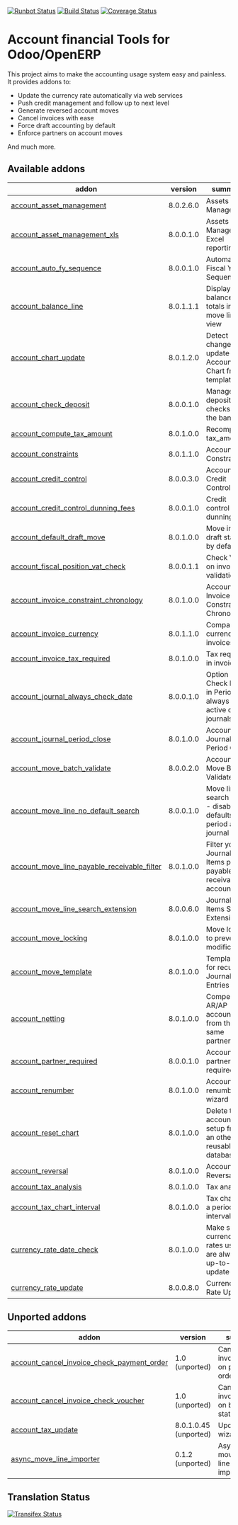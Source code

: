 [![Runbot Status](https://runbot.odoo-community.org/runbot/badge/flat/92/8.0.svg)](https://runbot.odoo-community.org/runbot/repo/github-com-oca-account-financial-tools-92)
[![Build Status](https://travis-ci.org/OCA/account-financial-tools.svg?branch=8.0)](https://travis-ci.org/OCA/account-financial-tools)
[![Coverage Status](https://coveralls.io/repos/OCA/account-financial-tools/badge.png?branch=8.0)](https://coveralls.io/r/OCA/account-financial-tools?branch=8.0)

Account financial Tools for Odoo/OpenERP
========================================

This project aims to make the accounting usage system easy and painless.
It provides addons to:

 - Update the currency rate automatically via web services
 - Push credit management and follow up to next level
 - Generate reversed account moves
 - Cancel invoices with ease
 - Force draft accounting by default
 - Enforce partners on account moves

And much more.

[//]: # (addons)
Available addons
----------------
addon | version | summary
--- | --- | ---
[account_asset_management](account_asset_management/) | 8.0.2.6.0 | Assets Management
[account_asset_management_xls](account_asset_management_xls/) | 8.0.0.1.0 | Assets Management Excel reporting
[account_auto_fy_sequence](account_auto_fy_sequence/) | 8.0.0.1.0 | Automatic Fiscal Year Sequences
[account_balance_line](account_balance_line/) | 8.0.1.1.1 | Display balance totals in move line view
[account_chart_update](account_chart_update/) | 8.0.1.2.0 | Detect changes and update the Account Chart from a template
[account_check_deposit](account_check_deposit/) | 8.0.0.1.0 | Manage deposit of checks to the bank
[account_compute_tax_amount](account_compute_tax_amount/) | 8.0.1.0.0 | Recompute tax_amount
[account_constraints](account_constraints/) | 8.0.1.1.0 | Account Constraints
[account_credit_control](account_credit_control/) | 8.0.0.3.0 | Account Credit Control
[account_credit_control_dunning_fees](account_credit_control_dunning_fees/) | 8.0.0.1.0 | Credit control dunning fees
[account_default_draft_move](account_default_draft_move/) | 8.0.1.0.0 | Move in draft state by default
[account_fiscal_position_vat_check](account_fiscal_position_vat_check/) | 8.0.0.1.1 | Check VAT on invoice validation
[account_invoice_constraint_chronology](account_invoice_constraint_chronology/) | 8.0.1.0.0 | Account Invoice Constraint Chronology
[account_invoice_currency](account_invoice_currency/) | 8.0.1.1.0 | Company currency in invoices
[account_invoice_tax_required](account_invoice_tax_required/) | 8.0.1.0.0 | Tax required in invoice
[account_journal_always_check_date](account_journal_always_check_date/) | 8.0.0.1.0 | Option Check Date in Period always active on journals
[account_journal_period_close](account_journal_period_close/) | 8.0.1.0.0 | Account Journal Period Close
[account_move_batch_validate](account_move_batch_validate/) | 8.0.0.2.0 | Account Move Batch Validate
[account_move_line_no_default_search](account_move_line_no_default_search/) | 8.0.0.1.0 | Move line search view - disable defaults for period and journal
[account_move_line_payable_receivable_filter](account_move_line_payable_receivable_filter/) | 8.0.1.0.0 | Filter your Journal Items per payable and receivable account
[account_move_line_search_extension](account_move_line_search_extension/) | 8.0.0.6.0 | Journal Items Search Extension
[account_move_locking](account_move_locking/) | 8.0.1.0.0 | Move locked to prevent modification
[account_move_template](account_move_template/) | 8.0.1.0.0 | Templates for recurring Journal Entries
[account_netting](account_netting/) | 8.0.1.0.0 | Compensate AR/AP accounts from the same partner
[account_partner_required](account_partner_required/) | 8.0.0.1.0 | Account partner required
[account_renumber](account_renumber/) | 8.0.1.0.0 | Account renumber wizard
[account_reset_chart](account_reset_chart/) | 8.0.1.0.0 | Delete the accounting setup from an otherwise reusable database
[account_reversal](account_reversal/) | 8.0.1.0.0 | Account Reversal
[account_tax_analysis](account_tax_analysis/) | 8.0.1.0.0 | Tax analysis
[account_tax_chart_interval](account_tax_chart_interval/) | 8.0.1.0.0 | Tax chart for a period interval
[currency_rate_date_check](currency_rate_date_check/) | 8.0.1.0.0 | Make sure currency rates used are always up-to-update
[currency_rate_update](currency_rate_update/) | 8.0.0.8.0 | Currency Rate Update

Unported addons
---------------
addon | version | summary
--- | --- | ---
[account_cancel_invoice_check_payment_order](account_cancel_invoice_check_payment_order/) | 1.0 (unported) | Cancel invoice, check on payment order
[account_cancel_invoice_check_voucher](account_cancel_invoice_check_voucher/) | 1.0 (unported) | Cancel invoice, check on bank statement
[account_tax_update](account_tax_update/) | 8.0.1.0.45 (unported) | Update tax wizard
[async_move_line_importer](async_move_line_importer/) | 0.1.2 (unported) | Asynchronous move/move line CSV importer

[//]: # (end addons)

Translation Status
------------------
[![Transifex Status](https://www.transifex.com/projects/p/OCA-account-financial-tools-8-0/chart/image_png)](https://www.transifex.com/projects/p/OCA-account-financial-tools-8-0)
